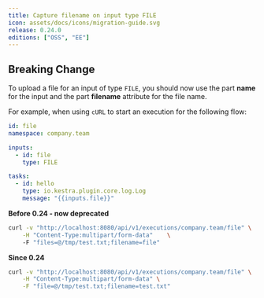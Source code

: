```yaml
---
title: Capture filename on input type FILE
icon: assets/docs/icons/migration-guide.svg
release: 0.24.0
editions: ["OSS", "EE"]
---
```


## Breaking Change

To upload a file for an input of type `FILE`, you should now use the part **name** for the input and the part **filename** attribute for the file name.

For example, when using `cURL` to start an execution for the following flow:

```yaml
id: file
namespace: company.team

inputs:
  - id: file
    type: FILE

tasks:
  - id: hello
    type: io.kestra.plugin.core.log.Log
    message: "{{inputs.file}}"
```

**Before 0.24 - now deprecated**

```bash
curl -v "http://localhost:8080/api/v1/executions/company.team/file" \
    -H "Content-Type:multipart/form-data"    \ 
    -F "files=@/tmp/test.txt;filename=file"
```

**Since 0.24**

```bash
curl -v "http://localhost:8080/api/v1/executions/company.team/file" \
    -H "Content-Type:multipart/form-data" \
    -F "file=@/tmp/test.txt;filename=test.txt"
```